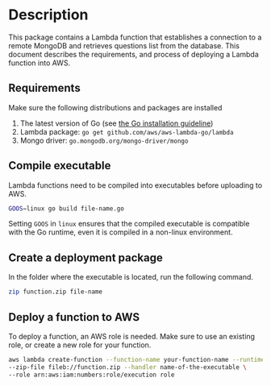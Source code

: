 # Description
This package contains a Lambda function that establishes a connection to a remote MongoDB and retrieves questions list from the database. This document describes the requirements, and process of deploying a Lambda function into AWS.

## Requirements
Make sure the following distributions and packages are installed 
1. The latest version of Go (see [the Go installation guideline](https://golang.org/doc/install))
2. Lambda package: ```go get github.com/aws/aws-lambda-go/lambda``` 
3. Mongo driver: ```go.mongodb.org/mongo-driver/mongo```
 
## Compile executable
Lambda functions need to be compiled into executables before uploading to AWS.
```bash
GOOS=linux go build file-name.go
```
Setting ```GOOS``` in ```linux``` ensures that the compiled executable is compatible with the Go runtime, even it is compiled in a non-linux environment.


## Create a deployment package
In the folder where the executable is located, run the following command.
```bash
zip function.zip file-name
```

## Deploy a function to AWS
To deploy a function, an AWS role is needed. Make sure to use an existing role, or create a new role for your function.
```bash
aws lambda create-function --function-name your-function-name --runtime go1.x \
--zip-file fileb://function.zip --handler name-of-the-executable \
--role arn:aws:iam:numbers:role/execution role

```

